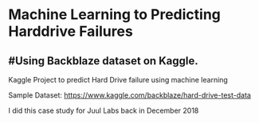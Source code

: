 # Machine Learning to Predicting Harddrive Failures 
## #Using Backblaze dataset on Kaggle.

Kaggle Project to predict Hard Drive failure using machine learning

Sample Dataset: 
https://www.kaggle.com/backblaze/hard-drive-test-data


I did this case study for Juul Labs back in December 2018

